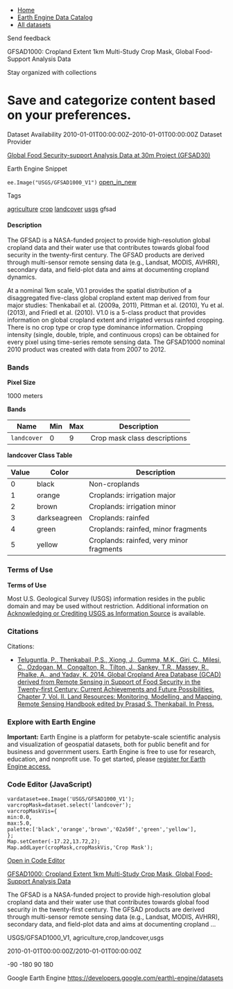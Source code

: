 



* [Home](https://developers.google.com/)
* [Earth Engine Data Catalog](https://developers.google.com/earth-engine/datasets)
* [All datasets](https://developers.google.com/earth-engine/datasets/catalog)





 
 
 Send feedback
 
 

GFSAD1000: Cropland Extent 1km Multi\-Study Crop Mask, Global Food\-Support Analysis Data


 
 Stay organized with collections
 

 
 Save and categorize content based on your preferences.
===========================================================================================================================================================================================








Dataset Availability
2010\-01\-01T00:00:00Z–2010\-01\-01T00:00:00Z
Dataset Provider


[Global Food Security\-support Analysis Data at 30m Project (GFSAD30\)](https://geography.wr.usgs.gov/science/croplands/)



Earth Engine Snippet


`ee.Image("USGS/GFSAD1000_V1")` 
[open\_in\_new](https://code.earthengine.google.com/?scriptPath=Examples:Datasets/USGS/USGS_GFSAD1000_V1)





Tags


[agriculture](/earth-engine/datasets/tags/agriculture)
[crop](/earth-engine/datasets/tags/crop)
[landcover](/earth-engine/datasets/tags/landcover)
[usgs](/earth-engine/datasets/tags/usgs)
gfsad








#### Description



The GFSAD is a NASA\-funded project to provide high\-resolution global
cropland data and their water use that contributes towards global food
security in the twenty\-first century. The GFSAD products are derived
through multi\-sensor remote sensing data (e.g., Landsat, MODIS, AVHRR),
secondary data, and field\-plot data and aims at documenting cropland
dynamics.


At a nominal 1km scale, V0\.1 provides the spatial distribution of a
disaggregated five\-class global cropland extent map derived from four
major studies: Thenkabail et al. (2009a, 2011\), Pittman et al. (2010\),
Yu et al. (2013\), and Friedl et al. (2010\). V1\.0 is a 5\-class product that
provides information on global cropland extent and irrigated versus rainfed
cropping. There is no crop type or crop type dominance information. Cropping
intensity (single, double, triple, and continuous crops) can be obtained for
every pixel using time\-series remote sensing data. The GFSAD1000 nominal
2010 product was created with data from 2007 to 2012\.





### Bands



**Pixel Size**
  
1000 meters



**Bands**




| Name | Min | Max | Description |
| --- | --- | --- | --- |
| `landcover` | 0 | 9 | Crop mask class descriptions |


**landcover Class Table**




| Value | Color | Description |
| --- | --- | --- |
| 0 | black | Non\-croplands |
| 1 | orange | Croplands: irrigation major |
| 2 | brown | Croplands: irrigation minor |
| 3 | darkseagreen | Croplands: rainfed |
| 4 | green | Croplands: rainfed, minor fragments |
| 5 | yellow | Croplands: rainfed, very minor fragments |




### Terms of Use


**Terms of Use**


Most U.S. Geological Survey (USGS) information resides
in the public domain and may be used without restriction. Additional
information on [Acknowledging or Crediting USGS as Information
Source](https://www.usgs.gov/information-policies-and-instructions/acknowledging-or-crediting-usgs)
is available.




### Citations



Citations:
* [Teluguntla, P., Thenkabail, P.S., Xiong, J., Gumma, M.K., Giri, C., Milesi,
C., Ozdogan, M., Congalton, R., Tilton, J., Sankey, T.R., Massey, R.,
Phalke, A., and Yadav, K. 2014\. Global Cropland Area Database (GCAD)
derived from Remote Sensing in Support of Food Security in the Twenty\-first
Century: Current Achievements and Future Possibilities. Chapter 7, Vol. II.
Land Resources: Monitoring, Modelling, and Mapping, Remote Sensing Handbook
edited by Prasad S. Thenkabail. In Press.](https://lpdaac.usgs.gov/documents/173/GFSAD1K_ATBD.pdf)





### Explore with Earth Engine


**Important:** 
 Earth Engine is a platform for petabyte\-scale scientific analysis and visualization of
 geospatial datasets, both for public benefit and for business and government users.
 Earth Engine is free to use for research, education, and nonprofit use. To get started, please
 [register for Earth Engine access.](https://console.cloud.google.com/earth-engine)



### Code Editor (JavaScript)



```
vardataset=ee.Image('USGS/GFSAD1000_V1');
varcropMask=dataset.select('landcover');
varcropMaskVis={
min:0.0,
max:5.0,
palette:['black','orange','brown','02a50f','green','yellow'],
};
Map.setCenter(-17.22,13.72,2);
Map.addLayer(cropMask,cropMaskVis,'Crop Mask');
```



[Open in Code Editor](https://code.earthengine.google.com/?scriptPath=Examples:Datasets/USGS/USGS_GFSAD1000_V1)


[GFSAD1000: Cropland Extent 1km Multi\-Study Crop Mask, Global Food\-Support Analysis Data](/earth-engine/datasets/catalog/USGS_GFSAD1000_V1)

The GFSAD is a NASA\-funded project to provide high\-resolution global cropland data and their water use that contributes towards global food security in the twenty\-first century. The GFSAD products are derived through multi\-sensor remote sensing data (e.g., Landsat, MODIS, AVHRR), secondary data, and field\-plot data and aims at documenting cropland …

 USGS/GFSAD1000\_V1,
 agriculture,crop,landcover,usgs

2010\-01\-01T00:00:00Z/2010\-01\-01T00:00:00Z



 \-90 \-180 90 180
 



Google Earth Engine
https://developers.google.com/earth\-engine/datasets








